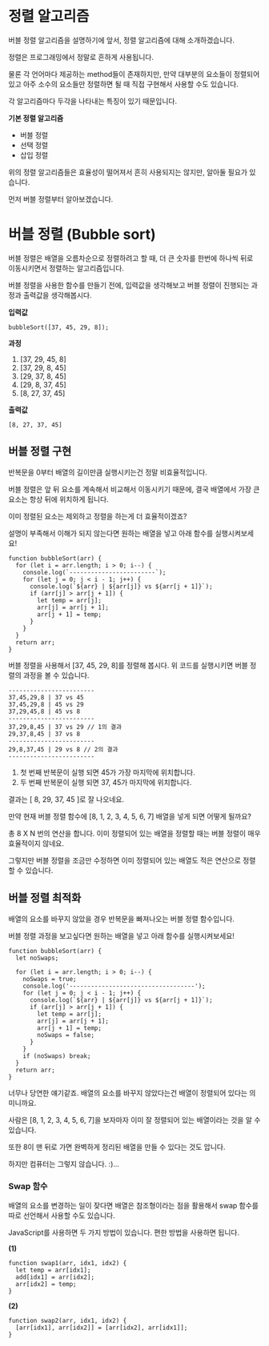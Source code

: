 # 정렬 알고리즘

버블 정렬 알고리즘을 설명하기에 앞서, 정렬 알고리즘에 대해 소개하겠습니다.

정렬은 프로그래밍에서 정말로 흔하게 사용됩니다. 

물론 각 언어마다 제공하는 method들이 존재하지만, 만약 대부분의 요소들이 정렬되어 있고 아주 소수의 요소들만 정렬하면 될 때 직접 구현해서 사용할 수도 있습니다.

각 알고리즘마다 두각을 나타내는 특징이 있기 때문입니다.

**기본 정렬 알고리즘**

- 버블 정렬
- 선택 정렬
- 삽입 정렬

위의 정렬 알고리즘들은 효율성이 떨어져서 흔히 사용되지는 않지만, 알아둘 필요가 있습니다.

먼저 버블 정렬부터 알아보겠습니다.

# 버블 정렬 (Bubble sort)

버블 정렬은 배열을 오름차순으로 정렬하려고 할 때, 더 큰 숫자를 한번에 하나씩 뒤로 이동시키면서 정렬하는 알고리즘입니다.

버블 정렬을 사용한 함수를 만들기 전에, 입력값을 생각해보고 버블 정렬이 진행되는 과정과 출력값을 생각해봅시다.

**입력값**

```
bubbleSort([37, 45, 29, 8]);
```

**과정**

1. [37, 29, 45, 8]
2. [37, 29, 8, 45]
3. [29, 37, 8, 45]
4. [29, 8, 37, 45]
5. [8, 27, 37, 45]

**출력값**

```
[8, 27, 37, 45]
```

## 버블 정렬 구현

반복문을 0부터 배열의 길이만큼 실행시키는건 정말 비효율적입니다. 

버블 정렬은 앞 뒤 요소를 계속해서 비교해서 이동시키기 때문에, 결국 배열에서 가장 큰 요소는 항상 뒤에 위치하게 됩니다. 

이미 정렬된 요소는 제외하고 정렬을 하는게 더 효율적이겠죠?

설명이 부족해서 이해가 되지 않는다면 원하는 배열을 넣고 아래 함수를 실행시켜보세요!

```
function bubbleSort(arr) {
  for (let i = arr.length; i > 0; i--) {
    console.log(`------------------------`);
    for (let j = 0; j < i - 1; j++) {
      console.log(`${arr} | ${arr[j]} vs ${arr[j + 1]}`);
      if (arr[j] > arr[j + 1]) {
        let temp = arr[j];
        arr[j] = arr[j + 1];
        arr[j + 1] = temp;
      }
    }
  }
  return arr;
}
```

버블 정렬을 사용해서 [37, 45, 29, 8]를 정렬해 봅시다. 위 코드를 실행시키면 버블 정렬의 과정을 볼 수 있습니다.

```
------------------------
37,45,29,8 | 37 vs 45
37,45,29,8 | 45 vs 29
37,29,45,8 | 45 vs 8
------------------------
37,29,8,45 | 37 vs 29 // 1의 결과
29,37,8,45 | 37 vs 8
------------------------
29,8,37,45 | 29 vs 8 // 2의 결과
------------------------
```

1. 첫 번째 반복문이 실행 되면 45가 가장 마지막에 위치합니다.
2. 두 번째 반복문이 실행 되면 37, 45가 마지막에 위치합니다.

결과는 [ 8, 29, 37, 45 ]로 잘 나오네요.

만약 현재 버블 정렬 함수에 [8, 1, 2, 3, 4, 5, 6, 7] 배열을 넣게 되면 어떻게 될까요?

총 8 X N 번의 연산을 합니다. 이미 정렬되어 있는 배열을 정렬할 때는 버블 정렬이 매우 효율적이지 않네요.

그렇지만 버블 정렬을 조금만 수정하면 이미 정렬되어 있는 배열도 적은 연산으로 정렬할 수 있습니다.

## 버블 정렬 최적화

배열의 요소를 바꾸지 않았을 경우 반복문을 빠져나오는 버블 정렬 함수입니다.

버블 정렬 과정을 보고싶다면 원하는 배열을 넣고 아래 함수를 실행시켜보세요!

```
function bubbleSort(arr) {
  let noSwaps;

  for (let i = arr.length; i > 0; i--) {
    noSwaps = true;
    console.log('-----------------------------------');
    for (let j = 0; j < i - 1; j++) {
      console.log(`${arr} | ${arr[j]} vs ${arr[j + 1]}`);
      if (arr[j] > arr[j + 1]) {
        let temp = arr[j];
        arr[j] = arr[j + 1];
        arr[j + 1] = temp;
        noSwaps = false;
      }
    }
    if (noSwaps) break;
  }
  return arr;
}
```

너무나 당연한 얘기같죠. 배열의 요소를 바꾸지 않았다는건 배열이 정렬되어 있다는 의미니까요.

사람은 [8, 1, 2, 3, 4, 5, 6, 7]을 보자마자 이미 잘 정렬되어 있는 배열이라는 것을 알 수 있습니다.

또한 8이 맨 뒤로 가면 완벽하게 정리된 배열을 만들 수 있다는 것도 압니다. 

하지만 컴퓨터는 그렇지 않습니다. :)...

### Swap 함수

배열의 요소를 변경하는 일이 잦다면 배열은 참조형이라는 점을 활용해서 swap 함수를 따로 선언해서 사용할 수도 있습니다.

JavaScript를 사용하면 두 가지 방법이 있습니다. 편한 방법을 사용하면 됩니다.

**(1)**

```
function swap1(arr, idx1, idx2) {
  let temp = arr[idx1];
  add[idx1] = arr[idx2];
  arr[idx2] = temp;
}
```

**(2)**

```
function swap2(arr, idx1, idx2) {
  [arr[idx1], arr[idx2]] = [arr[idx2], arr[idx1]];
}
```
